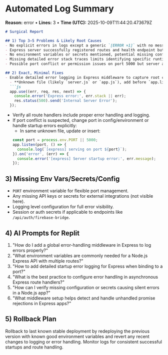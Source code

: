 # Automated Log Summary

**Reason:** error • **Lines:** 3 • **Time (UTC):** 2025-10-09T11:44:20.473679Z

<!-- fingerprint:0344c0554c62 -->

```markdown
# Surgical Report

## 1) Top 3–5 Problems & Likely Root Causes
- No explicit errors in logs except a generic `[ERROR ×1]` with no message; possible silent failure or misconfigured error logging.
- Express server successfully registered routes and health endpoint but no confirmation of successful handling of requests after startup.
- No environment variables or secrets mentioned, potential missing configuration causing hidden errors.
- Missing detailed error stack traces limits identifying specific runtime issues.
- Possible port conflict or permission issues on port 5000 but server appears to start normally.

## 2) Exact, Minimal Fixes
- Enable detailed error logging in Express middleware to capture root cause:
  - **Unknown file (likely `server.js` or `app.js`), add before `app.listen(5000)`**
  ```js
  app.use((err, req, res, next) => {
    console.error('Express error:', err.stack || err);
    res.status(500).send('Internal Server Error');
  });
  ```
- Verify all route handlers include proper error handling and logging.
- If port conflict is suspected, change port in config/environment or handle startup errors explicitly:
  - In same unknown file, update or insert:
  ```js
  const port = process.env.PORT || 5000;
  app.listen(port, () => {
    console.log(`[express] serving on port ${port}`);
  }).on('error', (err) => {
    console.error('[express] Server startup error:', err.message);
  });
  ```

## 3) Missing Env Vars/Secrets/Config
- `PORT` environment variable for flexible port management.
- Any missing API keys or secrets for external integrations (not visible here).
- Logging level configuration for full error visibility.
- Session or auth secrets if applicable to endpoints like `/api/auth/firebase-bridge`.

## 4) AI Prompts for Replit
1. "How do I add a global error-handling middleware in Express to log errors properly?"
2. "What environment variables are commonly needed for a Node.js Express API with multiple routes?"
3. "How to add detailed startup error logging for Express when binding to a port?"
4. "What is the best practice to configure error handling in asynchronous Express route handlers?"
5. "How can I verify missing configuration or secrets causing silent errors in a Node.js app?"
6. "What middleware setup helps detect and handle unhandled promise rejections in Express apps?"

## 5) Rollback Plan
Rollback to last known stable deployment by redeploying the previous version with known good environment variables and revert any recent changes to logging or error handling. Monitor logs for consistent successful startups and route handling.
```
